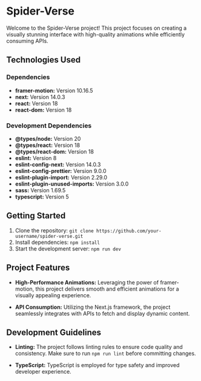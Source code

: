 # Spider-Verse

Welcome to the Spider-Verse project! This project focuses on creating a visually stunning interface with high-quality animations while efficiently consuming APIs.

## Technologies Used

### Dependencies

- **framer-motion:** Version 10.16.5
- **next:** Version 14.0.3
- **react:** Version 18
- **react-dom:** Version 18

### Development Dependencies

- **@types/node:** Version 20
- **@types/react:** Version 18
- **@types/react-dom:** Version 18
- **eslint:** Version 8
- **eslint-config-next:** Version 14.0.3
- **eslint-config-prettier:** Version 9.0.0
- **eslint-plugin-import:** Version 2.29.0
- **eslint-plugin-unused-imports:** Version 3.0.0
- **sass:** Version 1.69.5
- **typescript:** Version 5

## Getting Started

1. Clone the repository: `git clone https://github.com/your-username/spider-verse.git`
2. Install dependencies: `npm install`
3. Start the development server: `npm run dev`

## Project Features

- **High-Performance Animations:** Leveraging the power of framer-motion, this project delivers smooth and efficient animations for a visually appealing experience.

- **API Consumption:** Utilizing the Next.js framework, the project seamlessly integrates with APIs to fetch and display dynamic content.

## Development Guidelines

- **Linting:** The project follows linting rules to ensure code quality and consistency. Make sure to run `npm run lint` before committing changes.

- **TypeScript:** TypeScript is employed for type safety and improved developer experience.
